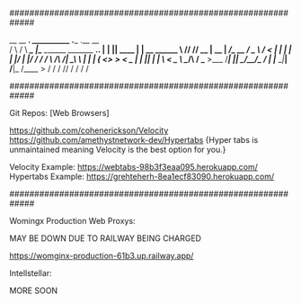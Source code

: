 #############################################################

 __      __      ___.  __________                              .____    .__        __            
/  \    /  \ ____\_ |__\______   \_______  _______  ______.__. |    |   |__| ____ |  | __  ______
\   \/\/   // __ \| __ \|     ___/\_  __ \/  _ \  \/  <   |  | |    |   |  |/    \|  |/ / /  ___/
 \        /\  ___/| \_\ \    |     |  | \(  <_> >    < \___  | |    |___|  |   |  \    <  \___ \ 
  \__/\  /  \___  >___  /____|     |__|   \____/__/\_ \/ ____| |_______ \__|___|  /__|_ \/____  >
       \/       \/    \/                             \/\/              \/       \/     \/     \/ 



#############################################################

Git Repos: [Web Browsers]

https://github.com/cohenerickson/Velocity
https://github.com/amethystnetwork-dev/Hypertabs {Hyper tabs is unmaintained meaning Velocity is the best option for you.}

Velocity Example: https://webtabs-98b3f3eaa095.herokuapp.com/
Hypertabs Example: https://grehteherh-8ea1ecf83090.herokuapp.com/

#############################################################

Womingx Production Web Proxys:

MAY BE DOWN DUE TO RAILWAY BEING CHARGED

https://womginx-production-61b3.up.railway.app/

Intellstellar:

MORE SOON







